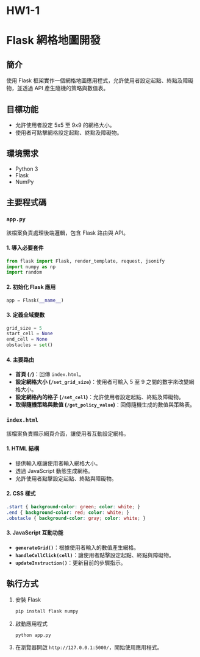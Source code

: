 # HW1-1
# Flask 網格地圖開發

## 簡介
使用 Flask 框架實作一個網格地圖應用程式，允許使用者設定起點、終點及障礙物，並透過 API 產生隨機的策略與數值表。

## 目標功能
- 允許使用者設定 5x5 至 9x9 的網格大小。
- 使用者可點擊網格設定起點、終點及障礙物。

## 環境需求
- Python 3
- Flask
- NumPy

## 主要程式碼

### `app.py`
該檔案負責處理後端邏輯，包含 Flask 路由與 API。

#### 1. 導入必要套件
```python
from flask import Flask, render_template, request, jsonify
import numpy as np
import random
```

#### 2. 初始化 Flask 應用
```python
app = Flask(__name__)
```

#### 3. 定義全域變數
```python
grid_size = 5
start_cell = None
end_cell = None
obstacles = set()
```

#### 4. 主要路由
- **首頁 (`/`)**：回傳 `index.html`。
- **設定網格大小 (`/set_grid_size`)**：使用者可輸入 5 至 9 之間的數字來改變網格大小。
- **設定網格內的格子 (`/set_cell`)**：允許使用者設定起點、終點及障礙物。
- **取得隨機策略與數值 (`/get_policy_value`)**：回傳隨機生成的數值與策略表。

### `index.html`
該檔案負責顯示網頁介面，讓使用者互動設定網格。

#### 1. HTML 結構
- 提供輸入框讓使用者輸入網格大小。
- 透過 JavaScript 動態生成網格。
- 允許使用者點擊設定起點、終點與障礙物。

#### 2. CSS 樣式
```css
.start { background-color: green; color: white; }
.end { background-color: red; color: white; }
.obstacle { background-color: gray; color: white; }
```

#### 3. JavaScript 互動功能
- **`generateGrid()`**：根據使用者輸入的數值產生網格。
- **`handleCellClick(cell)`**：讓使用者點擊設定起點、終點與障礙物。
- **`updateInstruction()`**：更新目前的步驟指示。

## 執行方式
1. 安裝 Flask
   ```sh
   pip install flask numpy
   ```
2. 啟動應用程式
   ```sh
   python app.py
   ```
3. 在瀏覽器開啟 `http://127.0.0.1:5000/`，開始使用應用程式。

